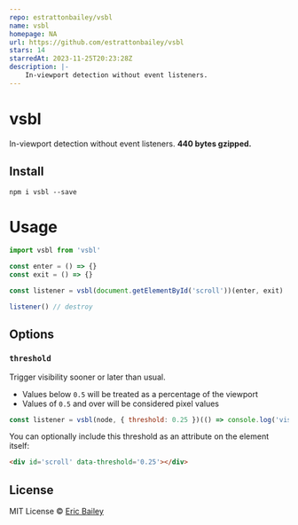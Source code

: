 ```yaml
---
repo: estrattonbailey/vsbl
name: vsbl
homepage: NA
url: https://github.com/estrattonbailey/vsbl
stars: 14
starredAt: 2023-11-25T20:23:28Z
description: |-
    In-viewport detection without event listeners.
---
```


# vsbl
In-viewport detection without event listeners. **440 bytes gzipped.**

## Install
```
npm i vsbl --save
```

# Usage
```javascript
import vsbl from 'vsbl'

const enter = () => {}
const exit = () => {}

const listener = vsbl(document.getElementById('scroll'))(enter, exit)

listener() // destroy
```

## Options
### `threshold`
Trigger visibility sooner or later than usual.
- Values below `0.5` will be treated as a percentage of the viewport
- Values of `0.5` and over will be considered pixel values

```javascript
const listener = vsbl(node, { threshold: 0.25 })(() => console.log('visible'))
```

You can optionally include this threshold as an attribute on the element itself:
```html
<div id='scroll' data-threshold='0.25'></div>
```

## License
MIT License © [Eric Bailey](https://estrattonbailey.com)

